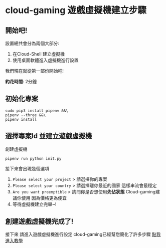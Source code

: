 # cloud-gaming 遊戲虛擬機建立步驟

## 開始吧!

設置總共會分為兩個大部分:
1. 在Cloud-Shell 建立虛擬機
2. 使用桌面軟體進入虛擬機進行設置

我們現在就從第一部份開始吧!

**約花時間**: 2分鐘

##  初始化專案

```
sudo pip3 install pipenv &&\
pipenv --three &&\
pipenv install
```

## 選擇專案Id 並建立遊戲虛擬機

創建虛擬機
```
pipenv run python init.py
```

接下來會出現幾個選項
1. `Please select your project` > 請選擇你的專案
2. `Please select your country` > 請選擇離你最近的國家 這樣串流會最穩定
3. `Are you want preemptible` > 詢問你是否想使用**先佔狀態** Cloud-gaming建議你使用 因為價格更為便宜
4. 等待虛擬機建立完畢~!

## 創建遊戲虛擬機完成了!

<walkthrough-conclusion-trophy></walkthrough-conclusion-trophy>

接下來 請進入遊戲虛擬機進行設定 cloud-gaming已經幫您簡化了許多步驟 [點我進入教學](https://github.com/superj80820/cloud-gaming/blob/master/tutorial/vmSet.md)
